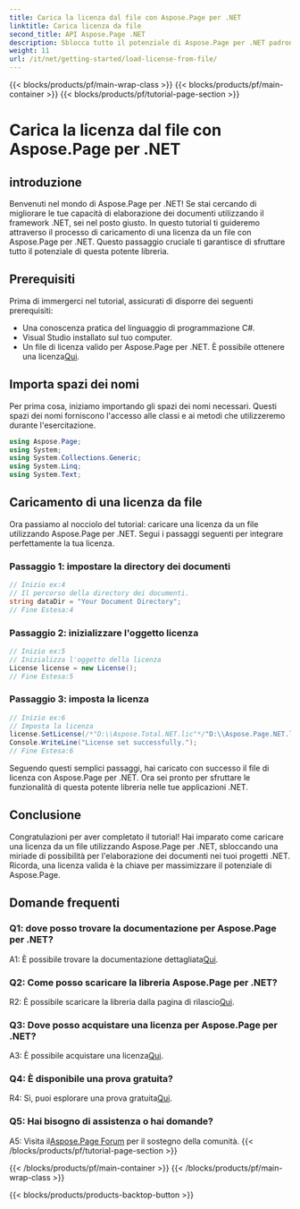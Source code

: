 ```yaml
---
title: Carica la licenza dal file con Aspose.Page per .NET
linktitle: Carica licenza da file
second_title: API Aspose.Page .NET
description: Sblocca tutto il potenziale di Aspose.Page per .NET padroneggiando l'arte di caricare le licenze dai file. Migliora le tue capacità di elaborazione dei documenti senza problemi.
weight: 11
url: /it/net/getting-started/load-license-from-file/
---
```


{{< blocks/products/pf/main-wrap-class >}}
{{< blocks/products/pf/main-container >}}
{{< blocks/products/pf/tutorial-page-section >}}

# Carica la licenza dal file con Aspose.Page per .NET

## introduzione

Benvenuti nel mondo di Aspose.Page per .NET! Se stai cercando di migliorare le tue capacità di elaborazione dei documenti utilizzando il framework .NET, sei nel posto giusto. In questo tutorial ti guideremo attraverso il processo di caricamento di una licenza da un file con Aspose.Page per .NET. Questo passaggio cruciale ti garantisce di sfruttare tutto il potenziale di questa potente libreria.

## Prerequisiti

Prima di immergerci nel tutorial, assicurati di disporre dei seguenti prerequisiti:

- Una conoscenza pratica del linguaggio di programmazione C#.
- Visual Studio installato sul tuo computer.
-  Un file di licenza valido per Aspose.Page per .NET. È possibile ottenere una licenza[Qui](https://purchase.aspose.com/buy).

## Importa spazi dei nomi

Per prima cosa, iniziamo importando gli spazi dei nomi necessari. Questi spazi dei nomi forniscono l'accesso alle classi e ai metodi che utilizzeremo durante l'esercitazione.

```csharp
using Aspose.Page;
using System;
using System.Collections.Generic;
using System.Linq;
using System.Text;
```

## Caricamento di una licenza da file

Ora passiamo al nocciolo del tutorial: caricare una licenza da un file utilizzando Aspose.Page per .NET. Segui i passaggi seguenti per integrare perfettamente la tua licenza.

### Passaggio 1: impostare la directory dei documenti

```csharp
// Inizio ex:4
// Il percorso della directory dei documenti.
string dataDir = "Your Document Directory";
// Fine Estesa:4
```

### Passaggio 2: inizializzare l'oggetto licenza

```csharp
// Inizio ex:5
// Inizializza l'oggetto della licenza
License license = new License();
// Fine Estesa:5
```

### Passaggio 3: imposta la licenza

```csharp
// Inizio ex:6
// Imposta la licenza
license.SetLicense(/*"D:\\Aspose.Total.NET.lic"*/"D:\\Aspose.Page.NET.lic");
Console.WriteLine("License set successfully.");
// Fine Estesa:6
```

Seguendo questi semplici passaggi, hai caricato con successo il file di licenza con Aspose.Page per .NET. Ora sei pronto per sfruttare le funzionalità di questa potente libreria nelle tue applicazioni .NET.

## Conclusione

Congratulazioni per aver completato il tutorial! Hai imparato come caricare una licenza da un file utilizzando Aspose.Page per .NET, sbloccando una miriade di possibilità per l'elaborazione dei documenti nei tuoi progetti .NET. Ricorda, una licenza valida è la chiave per massimizzare il potenziale di Aspose.Page.


## Domande frequenti

### Q1: dove posso trovare la documentazione per Aspose.Page per .NET?

 A1: È possibile trovare la documentazione dettagliata[Qui](https://reference.aspose.com/page/net/).

### Q2: Come posso scaricare la libreria Aspose.Page per .NET?

 R2: È possibile scaricare la libreria dalla pagina di rilascio[Qui](https://releases.aspose.com/page/net/).

### Q3: Dove posso acquistare una licenza per Aspose.Page per .NET?

 A3: È possibile acquistare una licenza[Qui](https://purchase.aspose.com/buy).

### Q4: È disponibile una prova gratuita?

 R4: Sì, puoi esplorare una prova gratuita[Qui](https://releases.aspose.com/).

### Q5: Hai bisogno di assistenza o hai domande? 

 A5: Visita il[Aspose.Page Forum](https://forum.aspose.com/c/page/39) per il sostegno della comunità.
{{< /blocks/products/pf/tutorial-page-section >}}

{{< /blocks/products/pf/main-container >}}
{{< /blocks/products/pf/main-wrap-class >}}

{{< blocks/products/products-backtop-button >}}

